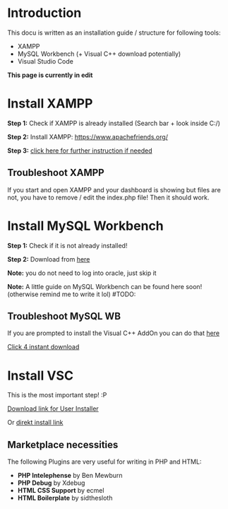 # Introduction

This docu is written as an installation guide / structure for following tools: 

* XAMPP
* MySQL Workbench (+ Visual C++ download potentially)
* Visual Studio Code 

**This page is currently in edit**

# Install XAMPP 

**Step 1:** Check if XAMPP is already installed (Search bar + look inside C:/) 

**Step 2:** Install XAMPP: https://www.apachefriends.org/ 

**Step 3:** [click here for further instruction if needed](https://www.ionos.com/digitalguide/server/tools/xampp-tutorial-create-your-own-local-test-server/)

## Troubleshoot XAMPP 

If you start and open XAMPP and your dashboard is showing but files are not, you have to remove / edit the index.php file! Then it should work.

# Install MySQL Workbench 

**Step 1:** Check if it is not already installed! 

**Step 2:** Download from [here](https://dev.mysql.com/downloads/workbench/)

**Note:** you do not need to log into oracle, just skip it 

**Note:** A little guide on MySQL Workbench can be found here soon! (otherwise remind me to write it lol)
#TODO:

## Troubleshoot MySQL WB

If you are prompted to install the Visual C++ AddOn you can do that [here](https://learn.microsoft.com/en-us/cpp/windows/latest-supported-vc-redist?view=msvc-170)

[Click 4 instant download](https://aka.ms/vs/17/release/vc_redist.x64.exe)

# Install VSC

This is the most important step! :P 

[Download link for User Installer](https://code.visualstudio.com/download#)

Or [direkt install link](https://code.visualstudio.com/sha/download?build=stable&os=win32-x64-user)

## Marketplace necessities

The following Plugins are very useful for writing in PHP and HTML:

* **PHP Intelephense** by Ben Mewburn
* **PHP Debug** by Xdebug
* **HTML CSS Support** by ecmel 
* **HTML Boilerplate** by sidthesloth